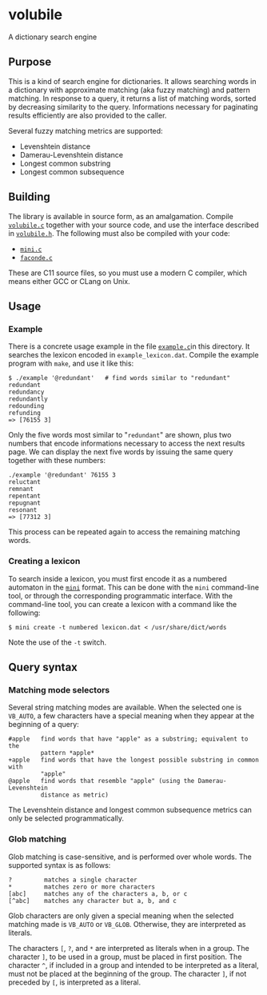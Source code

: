 # volubile

A dictionary search engine


## Purpose

This is a kind of search engine for dictionaries. It allows searching words in a
dictionary with approximate matching (aka fuzzy matching) and pattern matching.
In response to a query, it returns a list of matching words, sorted by
decreasing similarity to the query. Informations necessary for paginating
results efficiently are also provided to the caller.

Several fuzzy matching metrics are supported:
* Levenshtein distance
* Damerau-Levenshtein distance
* Longest common substring
* Longest common subsequence

## Building

The library is available in source form, as an amalgamation. Compile
[`volubile.c`](https://raw.githubusercontent.com/michaelnmmeyer/volubile/master/volubile.c)
together with your source code, and use the interface described in
[`volubile.h`](https://raw.githubusercontent.com/michaelnmmeyer/volubile/master/volubile.h).
The following must also be compiled with your code:
* [`mini.c`](https://raw.githubusercontent.com/michaelnmmeyer/mini/master/mini.c)
* [`faconde.c`](https://raw.githubusercontent.com/michaelnmmeyer/faconde/master/faconde.c)

These are C11 source files, so you must use a modern C compiler, which means
either GCC or CLang on Unix.

## Usage

### Example

There is a concrete usage example in the file
[`example.c`](https://raw.githubusercontent.com/michaelnmmeyer/volubile/master/example.c)in
this directory. It searches the lexicon encoded in `example_lexicon.dat`.
Compile the example program with `make`, and use it like this:

    $ ./example '@redundant'   # find words similar to "redundant"
    redundant
    redundancy
    redundantly
    redounding
    refunding
    => [76155 3]

Only the five words most similar to "`redundant`" are shown, plus two numbers
that encode informations necessary to access the next results page. We can
display the next five words by issuing the same query together with these
numbers:

    ./example '@redundant' 76155 3
    reluctant
    remnant
    repentant
    repugnant
    resonant
    => [77312 3]

This process can be repeated again to access the remaining matching words.

### Creating a lexicon

To search inside a lexicon, you must first encode it as a numbered automaton in
the [`mini`](https://github.com/michaelnmmeyer/mini) format. This can be done
with the `mini` command-line tool, or through the corresponding programmatic
interface. With the command-line tool, you can create a lexicon with a command
like the following:

    $ mini create -t numbered lexicon.dat < /usr/share/dict/words

Note the use of the `-t` switch.

## Query syntax

### Matching mode selectors

Several string matching modes are available. When the selected one is `VB_AUTO`,
a few characters have a special meaning when they appear at the beginning of a
query:

    #apple   find words that have "apple" as a substring; equivalent to the
             pattern *apple*
    +apple   find words that have the longest possible substring in common with
             "apple"
    @apple   find words that resemble "apple" (using the Damerau-Levenshtein
             distance as metric)

The Levenshtein distance and longest common subsequence metrics can only be
selected programmatically.

### Glob matching

Glob matching is case-sensitive, and is performed over whole words. The
supported syntax is as follows:

    ?         matches a single character
    *         matches zero or more characters
    [abc]     matches any of the characters a, b, or c
    [^abc]    matches any character but a, b, and c

Glob characters are only given a special meaning when the selected matching made
is `VB_AUTO` or `VB_GLOB`. Otherwise, they are interpreted as literals.

The characters `[`, `?`, and `*` are interpreted as literals when in a group.
The character `]`, to be used in a group, must be placed in first position. The
character `^`, if included in a group and intended to be interpreted as a
literal, must not be placed at the beginning of the group. The character `]`, if
not preceded by `[`, is interpreted as a literal.
